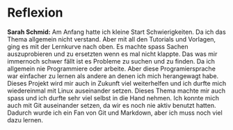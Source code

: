 # Reflexion

**Sarah Schmid:** 
Am Anfang hatte ich kleine Start Schwierigkeiten. Da ich das Thema allgemein nicht verstand.
Aber mit all den Tutorials und Vorlagen, ging es mit der Lernkurve nach oben. 
Es machte spass Sachen auszuprobieren und zu ersetzten wenn es mal nicht klappte. 
Das was mir immernoch schwer fällt ist es Probleme zu suchen und zu finden. 
Da ich allgemein nie Programmiere oder arbeite. Aber diese Programiersprache war einfacher zu lernen 
als andere an denen ich mich herangewagt habe. Dieses Projekt wird mir auch in Zukunft viel weiterhelfen 
und ich durfte mich wiedereinmal mit Linux auseinander setzen. Dieses Thema machte mir auch spass und ich durfte sehr viel selbst 
in die Hand nehmen. Ich konnte mich auch mit Git auseinander setzen, da wir es noch nie aktiv benutzt hatten. 
Dadurch wurde ich ein Fan von Git und Markdown, aber ich muss noch viel dazu lernen.
